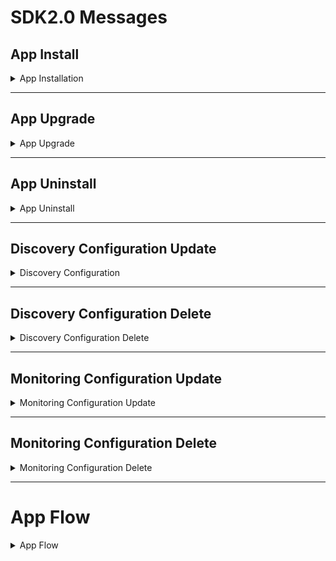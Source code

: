 # SDK2.0 Messages

## App Install
<details><summary>App Installation </summary>

<details><summary>Sequence Diagram</summary>
  
![alt text](https://github.com/opsramp/sdk2.0/blob/eae2d3f008f94a62310ee35b1316006241288fe8/images/app_install_flow.png)

</details>

<details><summary>Install Message[Json]</summary>

```json
{
  "messageId": "5a578452-bfd6-4614-8d79-bda3bb0adfa9",
  "messageVersion": "2.0.0",
  "appIntegrationId": "0bc95e12-ac99-427b-bf48-2235f198d970",
  "referenceId": "dc8abeaf-fd1f-44e0-b3ee-1142d277b040",
  "app": "AppController",
  "module": "App",
  "subtype": "Core",
  "action": "Install",
  "managementProfileId": "b4a64f28-e531-455e-b0ea-d5c853b4078a",
  "payload": {
    "app": "sample-sdk-app",
    "version": "1.0.0",
    "helm": {
      "pullType": "chart",
      "url": null,
      "credentials": {
        "username": null,
        "password": null,
        "token": null
      }
    },
    "maven": {
      "url": null
    }
  }
}

```
</details>

</details>

---

## App Upgrade

<details><summary>App Upgrade </summary>

<details><summary>Sequence Diagram</summary>

```plantuml
@startuml upgrade message

title SDK2.0 App Upgrade Message Flow

inboundchannel -> messagesorter: Upgrade Message
messagesorter  -> serviceregistry: Upgrade Message

serviceregistry -> gatewaymanager: Upgrade Message
gatewaymanager --> serviceregistry: Upgrade Message Response
@enduml
```
</details>

<details><summary>Upgrade Message[Json]</summary>

```json
{
  "messageId": "3cff7fd9-a629-4c25-954b-7cc7611ca6ab",
  "messageVersion": "2.0.0",
  "appIntegrationId": "0bc95e12-ac99-427b-bf48-2235f198d970",
  "referenceId": "cce5d149-d09e-42b8-9b0a-b4da951cce59",
  "app": "AppController",
  "module": "App",
  "subtype": "Core",
  "action": "Update",
  "managementProfileId": "b4a64f28-e531-455e-b0ea-d5c853b4078a",
  "payload": {
    "app": "sample-sdk-app",
    "version": "1.1.0",
    "helm": {
      "pullType": "chart",
      "url": null,
      "credentials": {
        "username": null,
        "password": null,
        "token": null
      }
    },
    "maven": {
      "url": null
    }
  }
}

```
</details>

</details>

---

## App Uninstall

<details><summary>App Uninstall </summary>

<details><summary>Sequence Diagram</summary>

```plantuml
@startuml Uninstall message

title SDK2.0 App Uninstall Message Flow

inboundchannel -> messagesorter: Uninstall Message
messagesorter  -> serviceregistry: Uninstall Message

serviceregistry -> gatewaymanager: Uninstall Message
gatewaymanager --> serviceregistry: Uninstall Message Response
@enduml
```
</details>

<details><summary>Uninstall Message[Json]</summary>

```json
{
  "messageId": "b660d3ba-8f23-4f10-92ac-753fc5253e9e",
  "messageVersion": "2.0.0",
  "appIntegrationId": "0bc95e12-ac99-427b-bf48-2235f198d970",
  "referenceId": "2cc4cd9e-dde4-48e9-8936-77d553da1526",
  "app": "AppController",
  "module": "App",
  "subtype": "Core",
  "action": "Uninstall",
  "managementProfileId": "b4a64f28-e531-455e-b0ea-d5c853b4078a",
  "payload": {
    "app": "sample-sdk-app"
  }
}

```
</details>

</details>

---

## Discovery Configuration Update


<details><summary>Discovery Configuration </summary>

<details><summary>Sequence Diagram</summary>

```plantuml
@startuml Uninstall message

title SDK2.0 App Discovery Message Flow

inboundchannel -> messagesorter: Discovery Configuration
messagesorter  -> schedulerservice: Discovery Scheduled Message

messagesorter  -> App: Discovery on-demand Message
schedulerservice  -> App: Discovery Scheduled Message
App -> outboundchannel : Resource Data
App -> outboundchannel : Relationship Data

@enduml
```
</details>

<details><summary>Discovery Configuration [Json]</summary>

```json
{
  "messageId": "e92fbcce-91a1-4a90-97dd-f90be627cdc9",
  "messageVersion": "2.0.0",
  "appIntegrationId": "INTG-c7afb76c-a74e-4c40-bfab-3bffd5223a2f",
  "managementProfileId": "9d3f3eec-28f9-4696-9b8b-1d801692e036",
  "gateway": "9d3f3eec-28f9-4696-9b8b-1d801692e036",
  "module": "Discovery",
  "subtype": "Configuration",
  "app": "mock-vcenter-tested",
  "action": "Update",
  "configurationId": "ADAPTER-MANIFEST-65a5e123-65ad-41bc-8247-e8b12b11c09c",
  "configurationName": "vCenterTest1",
  "payload": {
    "data": {
      "port": "45000",
      "ipAddress": "172.25.252.193",
      "vcenterName": "vcenter1",
      "protocol": "http",
      "credentialId": [
        "6tAMNkXh5mSgVKUUVyNyTeWv"
      ]
    },
    "nativeTypes": {
      "vm": {
        "resourceType": "Server"
      },
      "host": {
        "resourceType": "Server"
      }
    }
  },
  "requireAck": false,
  "sha": "b87430a5051dec140907ead5a7a0c4bd0ef6a15e104d1300c0e00d58c3a720a6"
}

```
</details>

</details>

---

## Discovery Configuration Delete

<details><summary>Discovery Configuration Delete</summary>

<details><summary>Sequence Diagram</summary>

```plantuml
@startuml Uninstall message

title SDK2.0 App Uninstall Message Flow

inboundchannel -> messagesorter: Discovery Configuration
messagesorter  -> schedulerservice: Discovery Scheduled Delete Message

@enduml
```
</details>

<details><summary>Discovery Configuration Delete[Json]</summary>

```json
{
  "messageId": "461e8c70-fae6-4178-a085-d4097d98b862",
  "messageVersion": "2.0.0",
  "appIntegrationId": "INTG-e195bc0d-1bd7-4392-b87a-86a2d5304a04",
  "managementProfileId": "9d3f3eec-28f9-4696-9b8b-1d801692e036",
  "gateway": "9d3f3eec-28f9-4696-9b8b-1d801692e036",
  "module": "Discovery",
  "subtype": "Configuration",
  "app": "mock-vcenter-tested",
  "action": "Delete",
  "configurationId": "ADAPTER-MANIFEST-3c53e214-49fd-4755-85fe-883e6d6a0bfe",
  "configurationName": "vCenterTest",
  "payload": {
    "data": {
      "port": "45000",
      "protocol": "http",
      "ipAddress": "172.25.252.193",
      "vcenterName": "vcenter1",
      "credentialId": [
        "6tAMNkXh5mSgVKUUVyNyTeWv"
      ]
    },
    "nativeTypes": {
      "vm": {
        "resourceType": "Server"
      },
      "host": {
        "resourceType": "Server"
      }
    }
  },
  "requireAck": false
}

```
</details>

</details>

---

## Monitoring Configuration Update


<details><summary>Monitoring Configuration Update</summary>

<details><summary>Sequence Diagram</summary>

```plantuml
@startuml Monitoring Configuration Update

title SDK2.0 App Monitoring Configuration Message Flow

inboundchannel -> messagesorter: Monitoring Configuration
messagesorter  -> schedulerservice: Monitoring Configuration

@enduml
```
</details>

<details><summary>Monitoring Configuration [Json]</summary>

```json
{
  "messageId": "73f8ad5a-2619-443e-9034-0b8b80f08ab1",
  "messageVersion": "2.0.0",
  "app": "mock-vcenter-tested",
  "module": "Monitoring",
  "subtype": "Configuration",
  "action": "Update",
  "payload": {
    "templateId": "2ff1793f-edbc-426d-ada1-1cd30af71c55",
    "nativeType": "host",
    "monitors": {
      "Performance Monitor mock-vcenter-tested host ": {
        "name": "Performance Monitor mock-vcenter-tested host ",
        "uuid": "1cec604c-3362-438a-8f8d-adcb9d23b400",
        "frequency": 5,
        "metrics": {
          "system_cpu_usage_utilization": {
            "availibityMetric": true,
            "units": "%",
            "graph": {
              "graphPoint": true
            },
            "notification": {
              "raiseAlert": true,
              "alertOn": "Static",
              "warn": {
                "operator": "GREATER_THAN",
                "value": "50",
                "repeat": 1
              },
              "critical": {
                "operator": "GREATER_THAN",
                "value": "70",
                "repeat": 1
              }
            },
            "formatPlottedValue": false
          }
        }
      }
    },
    "templateCustomization": {
      "customComponentThresholds": []
    }
  }
}

```
</details>

</details>

---

## Monitoring Configuration Delete


<details><summary>Monitoring Configuration Delete</summary>

<details><summary>Sequence Diagram</summary>

```plantuml
@startuml Monitoring Configuration Delete

title SDK2.0 App Monitoring Configuration Delete Message Flow

inboundchannel -> messagesorter: Monitoring Configuration
messagesorter  -> schedulerservice: Monitoring Configuration

@enduml
```
</details>

<details><summary>Monitoring Configuration [Json]</summary>

```json
```
</details>

</details>

---

# App Flow

<details><summary>App Flow</summary>

<details><summary>Sequence Diagram</summary>

```plantuml
@startuml App message flow

title App message flow

platform.or.content.core <-- app.core
app.core <- app: Bootstrap and intialization
platform.or.content.core <- app.core : Cache and message publisher init
app -> app.core : Register action handlers
app ->  app.core : Register resource type handlers
app ->  app.core : Register debug handlers
app ->  app.core : Register log handler
platform.or.content.core -> app.core : Discovery message
app.core -> app : Processed discovery message
app -> target : Discover resources and its relationships
target -> app : Construct discovery payload
app -> app.core : Filtering resources
app -> app.core : Filtering relationships
app -> app.core : Resource update
app -> app.core : Resource delete
app -> app.core : Chunking resources
app.core -> platform.or.content.core : Resource publisher
app -> app.core : Relationship acknowledge sender
app -> app.core : Relationship delete
app -> app.core : Chunking relationships
app.core -> platform.or.content.core : Relationship publisher
platform.or.content.core -> app.core : monitoring message
app.core -> app : Processed monitoring message
app -> target : Monitor resources
target -> app : Construct monitoring payload
app -> app.core : Metric and alert processing
app.core -> platform.or.content.core : Metric publisher
app.core -> platform.or.content.core : Alert publisher

@enduml
```
</details>
</details>


